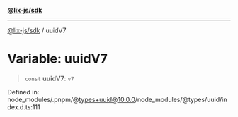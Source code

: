 [**@lix-js/sdk**](../README.md)

***

[@lix-js/sdk](../README.md) / uuidV7

# Variable: uuidV7

> `const` **uuidV7**: `v7`

Defined in: node\_modules/.pnpm/@types+uuid@10.0.0/node\_modules/@types/uuid/index.d.ts:111
